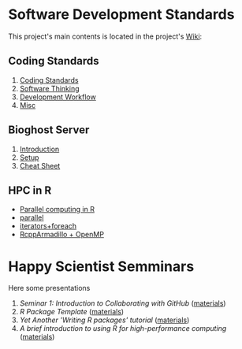 # Software Development Standards

This project's main contents is located in the project's [Wiki](https://github.com/USCbiostats/CodingStandards/wiki):

## Coding Standards

1.  [Coding Standards](Home#coding-standards)
2.  [Software Thinking](Home#software-thinking)
3.  [Development Workflow](Home#development-workflow)
4.  [Misc](Home#misc)

## Bioghost Server

1.  [Introduction](Biogohst-server#introduction)
2.  [Setup](Biogohst-server#setup)
3.  [Cheat Sheet](Biogohst-server#cheat-sheet)

## HPC in R
    
*   [Parallel computing in R](HPC-in-R#parallel-computing-in-r)  
*   [parallel](HPC-in-R#parallel)
*   [iterators+foreach](HPC-in-R#foreach)
*   [RcppArmadillo + OpenMP](HPC-in-R#rcpparmadillo-and-openmp)

# Happy Scientist Semminars

Here some presentations

1.  *Seminar 1: Introduction to Collaborating with GitHub* ([materials](https://github.com/USCbiostats/HappyScientist))
3.  *R Package Template* ([materials](https://github.com/USCbiostats/RPackageTemplate))
4.  *Yet Another 'Writing R packages' tutorial* ([materials](happy_scientist/rpkgs))
5.  *A brief introduction to using R for high-performance computing* ([materials](happy_scientist/parallel_computing))

